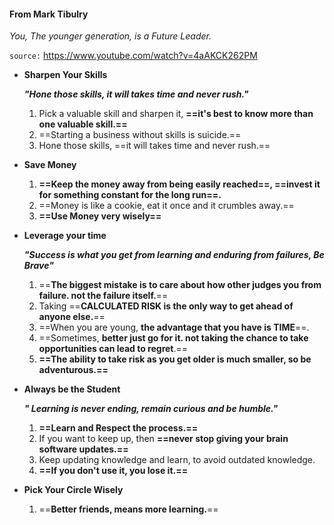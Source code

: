
#### From Mark Tibulry

 
*You, The younger generation, is a Future Leader.*

`source:`  https://www.youtube.com/watch?v=4aAKCK262PM

*  **Sharpen Your Skills**
 
	  ***"Hone those skills, it will takes time and never rush."***

	1. Pick a valuable skill and sharpen it, **==it's best to know more than one valuable skill.==**
	2. ==Starting a business without skills is suicide.==
	3. Hone those skills, ==it will takes time and never rush.==
	
* **Save Money**

	1. **==Keep the money away from being easily reached==, ==invest it for something constant for the long run==.**
	2. ==Money is like a cookie, eat it once and it crumbles away.==
	3. **==Use Money very wisely==**

* **Leverage your time**

	 ***"Success is what you get from learning and enduring from failures, Be Brave"***

	1.  ==**The biggest mistake is to care about how other judges you from failure. not the failure itself.**==
	2. Taking ==**CALCULATED RISK is the only way to get ahead of anyone else.**==
	3.  ==When you are young, **the advantage that you have is TIME**==.
	4. ==Sometimes, **better just go for it. not taking the chance to take opportunities can lead to regret**.==
	5. **==The ability to take risk as you get older is much smaller, so be adventurous.==** 


* **Always be the Student**

	 ***" Learning is never ending, remain curious and be humble."***

	1.  **==Learn and Respect the process.==**
	2.  If you want to keep up, then **==never stop giving your brain software updates.==**
	3.  Keep updating knowledge and learn, to avoid outdated knowledge.
	4. **==If you don't use it, you lose it.==**


* **Pick Your Circle Wisely**

	1. ==**Better friends, means more learning.**==